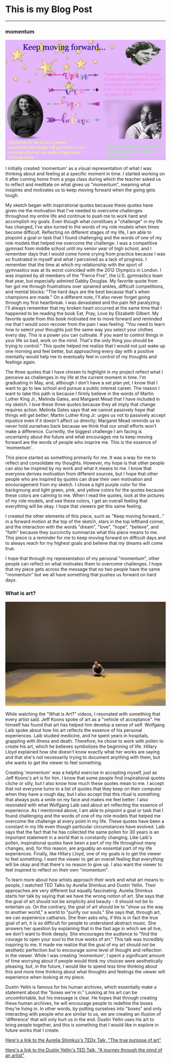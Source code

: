 # This is my Blog Post
------

### momentum
![momentum](images/momentumsketch.png?raw=true "momentum")

I initially created 'momentum' as a visual representation of what I was thinking about and feeling at a specific moment in time. I started working on it after coming home from a yoga class during which the teacher asked us to reflect and meditate on what gives us "momentum", meaning what insipires and motivates us to keep moving forward when the going gets tough. 

My sketch began with inspirational quotes because these quotes have given me the motivation that I've needed to overcome challenges throughout my entire life and continue to push me to work hard and accomplish my goals. Even though what constitues a "challenge" in my life has changed, I've also turned to the words of my role models when times become difficult. Reflecting on different stages of my life, I am able to pinpoint a goal or task that I found challenging and the words of one of my role models that helped me overcome the challenge. I was a competitive gymnast from middle school until my senior year of high school, and I remember days that I would come home crying from practice because I was so frustrated in myself and what I perceived as a lack of progress. I remember that the time at which my relationship with the sport of gymnastics was at its worst coincided with the 2012 Olympics in London. I was inspired by all members of the "Fierce Five", the U.S. gymnastics team that year, but especially admired Gabby Douglas. My favorite quote from her got me through frustrations over sprained ankles, difficult competitions, and mental blocks: "The hard days are the best because that's when champions are made." On a different note, I'll also never forget going through my first heartbreak. I was devastated and the pain felt paralyzing. I'll always remember that my broken heart occurred at the same time that I happened to be reading the book Eat, Pray, Love by Elizabeth Gilbert. My favorite quote from this book motivated me to move forward and reminded me that I would soon recover from the pain I was feeling: "You need to learn how to select your thoughts just the same way you select your clothes every day. This is a power you can cultivate. If you want to control things in your life so bad, work on the mind. That's the only thing you should be trying to control." This quote helped me realize that I would not just wake up one morning and feel better, but approaching every day with a positive mentality would help me to eventually feel in control of my thoughts and feelings again.

The three quotes that I have chosen to highlight in my project reflect what I perceive as challenges in my life at the current moment in time. I'm graduating in May, and, although I don't have a set plan yet, I know that I want to go to law school and pursue a public interest career. The reason I want to take this path is because I firmly believe in the words of Martin Luther King Jr., Melinda Gates, and Margaret Mead that I have included in my sketch. I love these three quotes because they all imply that change requires action. Melinda Gates says that we cannot passively hope that things will get better; Martin Luther King Jr. urges us not to passively accept injustice even if it doesn't affect us directly; Margaret Mead reminds us to never hold ourselves back because we think that our small efforts won't make a difference. Currently, the biggest challenge I am facing is uncertainty about the future and what encourages me to keep moving forward are the words of people who insprire me. This is the essence of 'momentum'.

This piece started as something primarily for me. It was a way for me to reflect and consolidate my thoughts. However, my hope is that other people can also be inspired by my work and what it means to me. I know that everyone derives motivation from different sources, but I hope that other people who are inspired by quotes can draw their own motivation and encouragement from my sketch. I chose a light purple color for the backgroung and light green, pink, and yellow colors for the quotes because these colors are calming to me. When I read the quotes, look at the pictures of my role models, and see these colors, I get an overall feeling that everything will be okay. I hope that viewers get this same feeling.  

I created the other elements of this piece, such as "Keep moving forward..." in a forward motion at the top of the sketch, stars in the top lefthand corner, and the interaction with the words "dream", "love", "hope", "believe", and "faith" because they succinctly summarize what this piece means to me. This piece is a reminder for me to keep moving forward on difficult days and to always reach for my highest goals and believe that my dreams will come true. 

I hope that through my representation of my personal "momentum", other people can reflect on what motivates them to overcome challenges. I hope that my piece gets across the message that no two people have the same "momentum" but we all have something that pushes us forward on hard days.


### What is art?
![Wolfgang Laib](images/wl.png?raw=true "Wolfgang Laib")

While watching the "What is Art?" videos, I resonated with something that every artist said. Jeff Koons spoke of art as a "vehicle of acceptance". He himself has found that art has helped him develop a sense of self. Wolfgang Laib spoke about how his art reflects the essence of his personal experiences. Laib studied medicine, and he spent years in hospitals, grappling with illness and death. Therefore, he chose to work with pollen to create his art, which he believes symbolizes the beginning of life. Hillary Lloyd explained how she doesn't know exactly what her works are saying and that she's not necessarily trying to document anything with them, but she wants to get the viewer to feel something.

Creating 'momentum' was a helpful exercise in accepting myself, just as Jeff Koons's art is for him. I know that some people find inspirational quotes cliche or silly, but I also know how much these quotes mean to me. I accept that not everyone turns to a list of quotes that they keep on their computer when they have a rough day, but I also accept that this ritual is something that always puts a smile on my face and makes me feel better. I also resonated with what Wolfgang Laib said about art reflecting the essence of experience. As I mentioned above, I am able to pinpoint a goal or task that I found challenging and the words of one of my role models that helped me overcome the challenge at every point in my life. These quotes have been a constant in my life even though particular circumstances have evolved. Laib says that the fact that he has collected the same pollen for 30 years is an important statement in a world that is constantly changing. Like Laib's pollen, inspirational quotes have been a part of my life throughout many changes, and, for this reason, are arguably an essential part of my life experiences. Finally, like Hillary Lloyd, one of my goals is to get the viewer to feel something. I want the viewer to get an overall feeling that everything will be okay and that there's no reason to give up. I also want the viewer to feel inspired to reflect on their own "momentum".

To learn more about how artists approach their work and what art means to people, I watched TED Talks by Aurelia Shimkus and Dustin Yellin. Their approaches are very different but equally fascinating. Aurelia Shimkus starts her talk by saying that we have the wrong notion of art. She says that the goal of art should not be simplicity and beauty - it should not be to entertain us. On the contrary, the goal of art should be to "show us the way to another world," a world to "purify our souls." She says that, through art, we can experience catharsis. She then asks why, if this is in fact the true goal of art, it is so difficult for people to understand abstract music. She answers her question by explaining that in the fast age in which we all live, we don't want to think deeply. She encourages the audience to "find the courage to open your soul to the true works of art." This talk was incredibly inspiring to me. It made me realize that the goal of my art should not be aesthetic perfection but to encourage some level of thought and reflection in the viewer. While I was creating 'momentum', I spent a significant amount of time worrying about if people would think my choices were aesthetically pleasing, but, in the future, I would like to spend less time thinking about this and more time thinking about what thoughts and feelings the viewer will experience when looking at my piece. 

Dustin Yellin is famous for his human archives, which essentially make a statement about the "boxes we're in." Looking at his art can be uncomfortable, but his message is clear. He hopes that through creating these human archives, he will encourage people to redefine the boxes they're living in. In other words, by putting ourselves into "boxes" and only interacting with people who are similar to us, we are creating an illusion of 'difference' that will only hurt us in the end. Dustin Yellin uses his art to bring people together, and this is something that I would like in explore in future works that I create.

[Here's a link to the Aurelia Shimkus's TEDx Talk, "The true purpose of art"](https://www.youtube.com/watch?v=0aH3zxg7y_4)

[Here's a link to the Dustin Yellin's TED Talk, "A journey through the mind of an artist"](https://www.youtube.com/watch?v=LN820hIQ17Q)